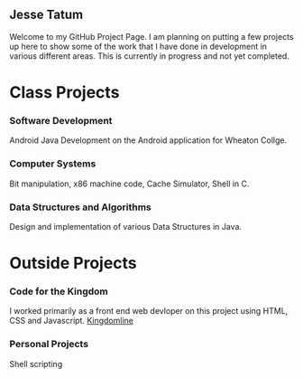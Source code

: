 ## Jesse Tatum 

Welcome to my GitHub Project Page. I am planning on putting a few projects up here to show some of the work that I have done in development in various different areas. This is currently in progress and not yet completed.

# Class Projects
### Software Development
Android Java Development on the Android application for Wheaton Collge.

### Computer Systems
Bit manipulation, x86 machine code, Cache Simulator, Shell in C.

### Data Structures and Algorithms
Design and implementation of various Data Structures in Java.

# Outside Projects
### Code for the Kingdom
I worked primarily as a front end web devloper on this project using HTML, CSS and Javascript.
[Kingdomline](/klweb/web/index.html)


### Personal Projects
Shell scripting
